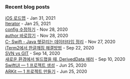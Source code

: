 
### Recent blog posts
[iOS 로드맵](https://codeground.tistory.com/30) - Jan 31, 2021<br>
[Iterator](https://codeground.tistory.com/29) - Jan 25, 2021<br>
[config 수정하기](https://codeground.tistory.com/28) - Nov 28, 2020<br>
[author 바로잡기](https://codeground.tistory.com/27) - Nov 28, 2020<br>
[C- Swift - Java 헷갈리는 데이터타입 정리](https://codeground.tistory.com/26) - Nov 27, 2020<br>
[iTerm2에서 한글깨짐 해결방법](https://codeground.tistory.com/25) - Sep 22, 2020<br>
[SVN vs GIT](https://codeground.tistory.com/24) - Sep 14, 2020<br>
[새로운 환경에서 빌드했을 때, DerivedData 에러](https://codeground.tistory.com/23) - Sep 10, 2020<br>
[SwiftUI — 1 프로젝트 생성](https://codeground.tistory.com/21) - Jun 25, 2020<br>
[ARKit — 1 프로젝트 만들기](https://codeground.tistory.com/20) - Jun 25, 2020<br>
